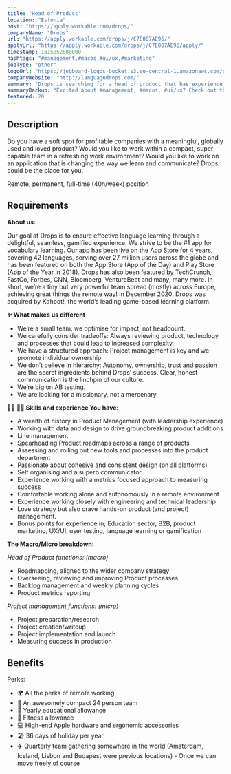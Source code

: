 ```yaml
---
title: "Head of Product"
location: "Estonia"
host: "https://apply.workable.com/drops/"
companyName: "Drops"
url: "https://apply.workable.com/drops/j/C7E007AE96/"
applyUrl: "https://apply.workable.com/drops/j/C7E007AE96/apply/"
timestamp: 1615852800000
hashtags: "#management,#macos,#ui/ux,#marketing"
jobType: "other"
logoUrl: "https://jobboard-logos-bucket.s3.eu-central-1.amazonaws.com/drops"
companyWebsite: "http://languagedrops.com/"
summary: "Drops is searching for a head of product that has experience working with a metrics focused approach to measuring success."
summaryBackup: "Excited about #management, #macos, #ui/ux? Check out this job post!"
featured: 20
---
```


## Description

Do you have a soft spot for profitable companies with a meaningful, globally used and loved product? Would you like to work within a compact, super-capable team in a refreshing work environment? Would you like to work on an application that is changing the way we learn and communicate? Drops could be the place for you.

Remote, permanent, full-time (40h/week) position

## Requirements

**About us:**

Our goal at Drops is to ensure effective language learning through a delightful, seamless, gamified experience. We strive to be the #1 app for vocabulary learning. Our app has been live on the App Store for 4 years, covering 42 languages, serving over 27 million users across the globe and has been featured on both the App Store (App of the Day) and Play Store (App of the Year in 2018). Drops has also been featured by TechCrunch, FastCo, Forbes, CNN, Bloomberg, VentureBeat and many, many more. In short, we’re a tiny but very powerful team spread (mostly) across Europe, achieving great things the remote way! In December 2020, Drops was acquired by Kahoot!, the world’s leading game-based learning platform.

**✨ What makes us different**

*   We’re a small team: we optimise for impact, not headcount.
*   We carefully consider tradeoffs: Always reviewing product, technology and processes that could lead to increased complexity.
*   We have a structured approach: Project management is key and we promote individual ownership.
*   We don’t believe in hierarchy: Autonomy, ownership, trust and passion are the secret ingredients behind Drops’ success. Clear, honest communication is the linchpin of our culture.
*   We’re big on AB testing.
*   We are looking for a missionary, not a mercenary.

**🦹‍♀️ 🦹‍♂️ Skills and experience You have:**

*   A wealth of history in Product Management (with leadership experience)
*   Working with data and design to drive groundbreaking product additions
*   Line management
*   Spearheading Product roadmaps across a range of products
*   Assessing and rolling out new tools and processes into the product department
*   Passionate about cohesive and consistent design (on all platforms)
*   Self organising and a superb communicator
*   Experience working with a metrics focused approach to measuring success
*   Comfortable working alone and autonomously in a remote environment
*   Experience working closely with engineering and technical leadership
*   Love strategy but also crave hands-on product (and project) management.
*   Bonus points for experience in; Education sector, B2B, product marketing, UX/UI, user testing, language learning or gamification

**The Macro/Micro breakdown:**

_Head of Product functions: (macro)_

*   Roadmapping, aligned to the wider company strategy
*   Overseeing, reviewing and improving Product processes
*   Backlog management and weekly planning cycles
*   Product metrics reporting

_Project management functions: (micro)_

*   Project preparation/research
*   Project creation/writeup
*   Project implementation and launch
*   Measuring success in production

## Benefits

Perks:

*   🌍 All the perks of remote working
*   👥 An awesomely compact 24 person team
*   🧠 Yearly educational allowance
*   💪 Fitness allowance
*   💻 High-end Apple hardware and ergonomic accessories
*   🏖 36 days of holiday per year
*   ✈️ Quarterly team gathering somewhere in the world (Amsterdam, Iceland, Lisbon and Budapest were previous locations) - Once we can move freely of course
